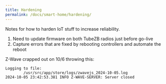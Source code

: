 ```yaml
---
title: Hardening
permalink: /docs/smart-home/hardening/
---
```


Notes for how to harden IoT stuff to increase reliability.

1. Need to update firmware on both TubeZB radios just before go-live
1. Capture errors that are fixed by rebooting controllers and automate the reboot 

Z-Wave crapped out on 10/6 throwing this:

```
Logging to file:
        /usr/src/app/store/logs/zwavejs_2024-10-05.log
2024-10-05 23:42:53.381 INFO Z-WAVE-SERVER: Server closed
```